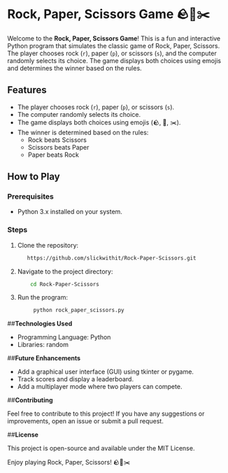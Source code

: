 # Rock, Paper, Scissors Game 🪨📄✂️

Welcome to the **Rock, Paper, Scissors Game**! This is a fun and interactive Python program that simulates the classic game of Rock, Paper, Scissors. The player chooses rock (`r`), paper (`p`), or scissors (`s`), and the computer randomly selects its choice. The game displays both choices using emojis and determines the winner based on the rules.


## **Features**
- The player chooses rock (`r`), paper (`p`), or scissors (`s`).
- The computer randomly selects its choice.
- The game displays both choices using emojis (🪨, 📄, ✂️).
- The winner is determined based on the rules:
  - Rock beats Scissors
  - Scissors beats Paper
  - Paper beats Rock

## **How to Play**

### **Prerequisites**
- Python 3.x installed on your system.

### **Steps**
1. Clone the repository:
   ```bash
      https://github.com/slickwithit/Rock-Paper-Scissors.git

2. Navigate to the project directory:
    ```bash
        cd Rock-Paper-Scissors

3. Run the program:
    ```bash
         python rock_paper_scissors.py

##**Technologies Used**
- Programming Language: Python
- Libraries: random

##**Future Enhancements**
- Add a graphical user interface (GUI) using tkinter or pygame.
- Track scores and display a leaderboard.
- Add a multiplayer mode where two players can compete.

##**Contributing**

Feel free to contribute to this project! If you have any suggestions or improvements, open an issue or submit a pull request.

##**License**

This project is open-source and available under the MIT License.

Enjoy playing Rock, Paper, Scissors! 🪨📄✂️


